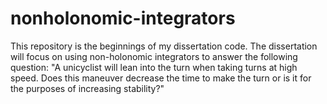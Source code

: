 # nonholonomic-integrators
This repository is the beginnings of my dissertation code. The dissertation will focus on using non-holonomic integrators to answer the following question: "A unicyclist will lean into the turn when taking turns at high speed. Does this maneuver decrease the time to make the turn or is it for the purposes of increasing stability?"
